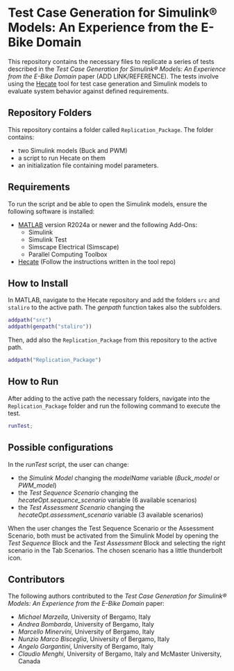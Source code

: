 # Test Case Generation for Simulink® Models: An Experience from the E-Bike Domain

This repository contains the necessary files to replicate a series of tests described in the _Test Case Generation for Simulink® Models: An Experience from the E-Bike Domain_ paper (ADD LINK/REFERENCE). The tests involve using the [Hecate](https://github.com/Hecate-SBST/Hecate) tool for test case generation and Simulink models to evaluate system behavior against defined requirements.

## Repository Folders

This repository contains a folder called `Replication_Package`.
The folder contains:

- two Simulink models (Buck and PWM)
- a script to run Hecate on them
- an initialization file containing model parameters.

## Requirements

To run the script and be able to open the Simulink models, ensure the following software is installed:

- [MATLAB](https://it.mathworks.com/products/matlab.html?requestedDomain) version R2024a or newer and the following Add-Ons:
  - Simulink
  - Simulink Test
  - Simscape Electrical (Simscape)
  - Parallel Computing Toolbox
- [Hecate](https://github.com/Hecate-SBST/Hecate) (Follow the instructions written in the tool repo)

## How to Install

In MATLAB, navigate to the Hecate repository and add the folders `src` and `staliro` to the active path. The _genpath_ function takes also the subfolders.

```matlab
addpath("src")
addpath(genpath("staliro"))
```

Then, add also the `Replication_Package` from this repository to the active path.

```matlab
addpath("Replication_Package")
```

## How to Run

After adding to the active path the necessary folders, navigate into the `Replication_Package` folder and run the following command to execute the test.

```matlab
runTest;
```

## Possible configurations

In the _runTest_ script, the user can change:

- the _Simulink Model_ changing the _modelName_ variable (_Buck_model_ or _PWM_model_)
- the _Test Sequence Scenario_ changing the _hecateOpt.sequence_scenario_ variable (6 available scenarios)
- the _Test Assessment Scenario_ changing the _hecateOpt.assessment_scenario_ variable (3 available scenarios)

When the user changes the Test Sequence Scenario or the Assessment Scenario, both must be activated from the Simulink Model by opening the _Test Sequence_ Block and the _Test Assessment_ Block and selecting the right scenario in the Tab Scenarios. The chosen scenario has a little thunderbolt icon.

## Contributors

The following authors contributed to the _Test Case Generation for Simulink® Models: An Experience from the E-Bike Domain_ paper:

- _Michael Marzella_, University of Bergamo, Italy
- _Andrea Bombarda_, University of Bergamo, Italy
- _Marcello Minervini_, University of Bergamo, Italy
- _Nunzio Marco Bisceglia_, University of Bergamo, Italy
- _Angelo Gargantini_, University of Bergamo, Italy
- _Claudio Menghi_, University of Bergamo, Italy and McMaster University, Canada
